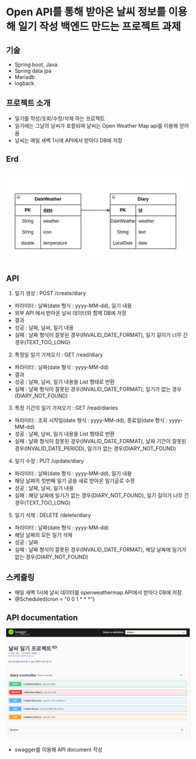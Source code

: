 # Open API를 통해 받아온 날씨 정보를 이용해 일기 작성 백엔드 만드는 프로젝트 과제

## 기술
- Spring boot, Java
- Spring data jpa
- Mariadb
- logback

## 프로젝트 소개
- 일기를 작성/조회/수정/삭제 하는 프로젝트
- 일기에는 그날의 날씨가 포함되며 날씨는 Open Weather Map api를 이용해 얻어옴
- 날씨는 매일 새벽 1시에 API에서 받아다 DB에 저장

## Erd
![erd.png](./erd.png)

## API
1. 일기 생성 : POST /create/diary
- 파라미터 : 날짜(date 형식 : yyyy-MM-dd), 일기 내용
- 외부 API 에서 받아온 날씨 데이터와 함께 DB에 저장
- 결과
- 성공 : 날짜, 날씨, 일기 내용
- 실패 : 날짜 형식이 잘못된 경우(INVALID_DATE_FORMAT), 일기 길이가 너무 긴 경우(TEXT_TOO_LONG)

2. 특정일 일기 가져오기 : GET /read/diary
- 파라미터 : 날짜(date 형식 : yyyy-MM-dd)
- 결과
- 성공 : 날짜, 날씨, 일기 내용을 List 형태로 반환
- 실패 : 날짜 형식이 잘못된 경우(INVALID_DATE_FORMAT), 일기가 없는 경우(DIARY_NOT_FOUND)

3. 특정 기간의 일기 가져오기 : GET /read/diaries
- 파라미터 : 조회 시작일(date 형식 : yyyy-MM-dd), 종료일(date 형식 : yyyy-MM-dd)
- 성공 : 날짜, 날씨, 일기 내용을 List 형태로 반환
- 실패 : 날짜 형식이 잘못된 경우(INVALID_DATE_FORMAT), 날짜 기간이 잘못된 경우(INVALID_DATE_PERIOD), 일기가 없는 경우(DIARY_NOT_FOUND)

4. 일기 수정 : PUT /update/diary
- 파라미터 : 날짜(date 형식 : yyyy-MM-dd), 일기 내용
- 해당 날짜의 첫번째 일기 글을 새로 받아온 일기글로 수정
- 성공 : 날짜, 날씨, 일기 내용
- 실패 : 해당 날짜에 일기가 없는 경우(DIARY_NOT_FOUND), 일기 길이가 너무 긴 경우(TEXT_TOO_LONG)

5. 일기 삭제 : DELETE /delete/diary
- 파라미터 : 날짜(date 형식 : yyyy-MM-dd)
- 해당 날짜의 모든 일기 삭제
- 성공 : 날짜
- 실패 : 날짜 형식이 잘못된 경우(INVALID_DATE_FORMAT), 해당 날짜에 일기가 없는 경우(DIARY_NOT_FOUND)

## 스케쥴링
- 매일 새벽 1시에 날씨 데이터를 openweathermap API에서 받아다 DB에 저장
- @Scheduled(cron = "0 0 1 * * *")

## API documentation
![swagger.png](./swagger.png)
- swagger를 이용해 API document 작성
